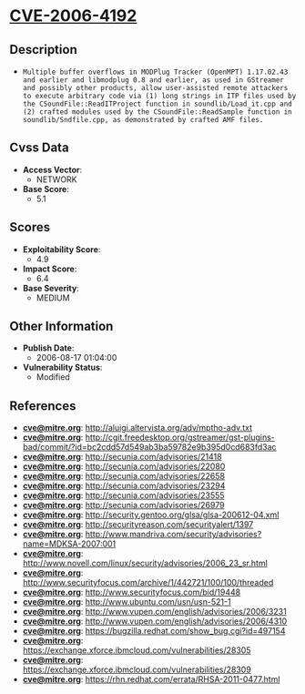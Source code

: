 
# [CVE-2006-4192](https://cve.mitre.org/cgi-bin/cvename.cgi?name=CVE-2006-4192)

## Description

- `Multiple buffer overflows in MODPlug Tracker (OpenMPT) 1.17.02.43 and earlier and libmodplug 0.8 and earlier, as used in GStreamer and possibly other products, allow user-assisted remote attackers to execute arbitrary code via (1) long strings in ITP files used by the CSoundFile::ReadITProject function in soundlib/Load_it.cpp and (2) crafted modules used by the CSoundFile::ReadSample function in soundlib/Sndfile.cpp, as demonstrated by crafted AMF files.`

## Cvss Data

- **Access Vector**:
  - NETWORK
- **Base Score**:
  - 5.1

## Scores

- **Exploitability Score**:
  - 4.9
- **Impact Score**:
  - 6.4
- **Base Severity**:
  - MEDIUM

## Other Information

- **Publish Date**:
  - 2006-08-17 01:04:00
- **Vulnerability Status**:
  - Modified

## References

- **cve@mitre.org**: http://aluigi.altervista.org/adv/mptho-adv.txt
- **cve@mitre.org**: http://cgit.freedesktop.org/gstreamer/gst-plugins-bad/commit/?id=bc2cdd57d549ab3ba59782e9b395d0cd683fd3ac
- **cve@mitre.org**: http://secunia.com/advisories/21418
- **cve@mitre.org**: http://secunia.com/advisories/22080
- **cve@mitre.org**: http://secunia.com/advisories/22658
- **cve@mitre.org**: http://secunia.com/advisories/23294
- **cve@mitre.org**: http://secunia.com/advisories/23555
- **cve@mitre.org**: http://secunia.com/advisories/26979
- **cve@mitre.org**: http://security.gentoo.org/glsa/glsa-200612-04.xml
- **cve@mitre.org**: http://securityreason.com/securityalert/1397
- **cve@mitre.org**: http://www.mandriva.com/security/advisories?name=MDKSA-2007:001
- **cve@mitre.org**: http://www.novell.com/linux/security/advisories/2006_23_sr.html
- **cve@mitre.org**: http://www.securityfocus.com/archive/1/442721/100/100/threaded
- **cve@mitre.org**: http://www.securityfocus.com/bid/19448
- **cve@mitre.org**: http://www.ubuntu.com/usn/usn-521-1
- **cve@mitre.org**: http://www.vupen.com/english/advisories/2006/3231
- **cve@mitre.org**: http://www.vupen.com/english/advisories/2006/4310
- **cve@mitre.org**: https://bugzilla.redhat.com/show_bug.cgi?id=497154
- **cve@mitre.org**: https://exchange.xforce.ibmcloud.com/vulnerabilities/28305
- **cve@mitre.org**: https://exchange.xforce.ibmcloud.com/vulnerabilities/28309
- **cve@mitre.org**: https://rhn.redhat.com/errata/RHSA-2011-0477.html
